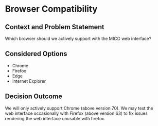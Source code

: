 # Browser Compatibility

## Context and Problem Statement

Which browser should we actively support with the MICO web interface?

## Considered Options

* Chrome
* Firefox
* Edge
* Internet Explorer

## Decision Outcome

We will only actively support Chrome (above version 70). We may test the web interface occasionally with Firefox (above version 63) to fix issues rendering the web interface unusable with firefox.
